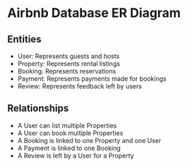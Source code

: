 # Airbnb Database ER Diagram

## Entities

- User: Represents guests and hosts
- Property: Represents rental listings
- Booking: Represents reservations
- Payment: Represents payments made for bookings
- Review: Represents feedback left by users

## Relationships

- A User can list multiple Properties
- A User can book multiple Properties
- A Booking is linked to one Property and one User
- A Payment is linked to one Booking
- A Review is left by a User for a Property

